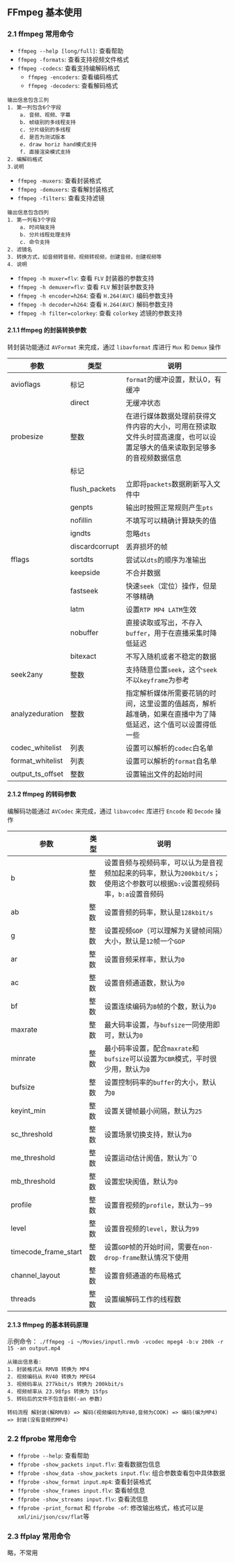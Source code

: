 ## FFmpeg 基本使用

### 2.1 ffmpeg 常用命令
* `ffmpeg --help [long/full]`: 查看帮助
* `ffmpeg -formats`: 查看支持视频文件格式
* `ffmpeg -codecs`: 查看支持编解码格式
    * `ffmpeg -encoders`: 查看编码格式
    * `ffmpeg -decoders`: 查看解码格式
```
输出信息包含三列
1. 第一列包含6个字段
    a. 音频、视频、字幕
    b. 帧级别的多线程支持
    c. 分片级别的多线程
    d. 是否为测试版本
    e. draw horiz hand模式支持
    f. 直接渲染模式支持
2. 编解码格式
3.说明
```
* `ffmpeg -muxers`: 查看封装格式
* `ffmpeg -demuxers`: 查看解封装格式
* `ffmpeg -filters`: 查看支持滤镜
```
输出信息包含四列
1. 第一列有3个字段
    a. 时间轴支持
    b. 分片线程处理支持
    c. 命令支持
2. 滤镜名
3. 转换方式，如音频转音频，视频转视频，创建音频，创建视频等
4. 说明
```
* `ffmpeg -h muxer=flv`: 查看 `FLV` 封装器的参数支持
* `ffmpeg -h demuxer=flv`: 查看 `FLV` 解封装参数支持
* `ffmpeg -h encoder=h264`: 查看 `H.264(AVC)` 编码参数支持
* `ffmpeg -h decoder=h264`: 查看 `H.264(AVC)` 解码参数支持
* `ffmpeg -h filter=colorkey`: 查看 `colorkey` 滤镜的参数支持

#### 2.1.1 ffmpeg 的封装转换参数

转封装功能通过 `AVFormat` 来完成，通过 `libavformat` 库进行 `Mux` 和 `Demux` 操作

|参数|类型|说明|
|---|---|---|
|avioflags|标记|`format`的缓冲设置，默认0，有缓冲|视频id|
||direct|无缓冲状态|
|probesize|整数|在进行媒体数据处理前获得文件内容的大小，可用在预读取文件头时提高速度，也可以设置足够大的值来读取到足够多的音视频数据信息|
||标记||
||flush_packets|立即将`packets`数据刷新写入文件中|
||genpts|输出时按照正常规则产生`pts`|
||nofillin|不填写可以精确计算缺失的值|
||igndts| 忽略`dts`|
||discardcorrupt|丢弃损坏的帧|
|fflags|sortdts|尝试以`dts`的顺序为准输出|
||keepside|不合并数据|
||fastseek|快速`seek`（定位）操作，但是不够精确|
||latm|设置`RTP MP4 LATM`生效|
||nobuffer|直接读取或写出，不存入`buffer`，用于在直播采集时降低延迟|
||bitexact|不写入随机或者不稳定的数据|
|seek2any|整数|支持随意位置`seek`，这个`seek`不以`keyframe`为参考|
|analyzeduration|整数|指定解析媒体所需要花销的时间，这里设置的值越高，解析越准确，如果在直播中为了降低延迟，这个值可以设置得低一些|
|codec_whitelist|列表|设置可以解析的`codec`白名单|
|format_whitelist|列表|设置可以解析的`format`自名单|
|output_ts_offset|整数|设置输出文件的起始时间|

#### 2.1.2 ffmpeg 的转码参数

编解码功能通过 `AVCodec` 来完成，通过 `libavcodec` 库进行 `Encode` 和 `Decode` 操作

|参数|类型|说明|
|---|---|---|
|b|整数|设置音频与视频码率，可以认为是音视频加起来的码率，默认为`200kbit/s`；使用这个参数可以根据`b:v`设置视频码率，`b:a`设置音频码|
|ab|整数|设置音频的码率，默认是`128kbit/s`|
|g|整数|设置视频`GOP`（可以理解为关键帧间隔）大小，默认是`12`帧一个`GOP`|
|ar|整数|设置音频采样率，默认为`0`|
|ac|整数|设置音频通道数，默认为`0`|
|bf|整数|设置连续编码为`B`帧的个数，默认为`0`|
|maxrate|整数|最大码率设置，与`bufsize`一同使用即可，默认为`0`|
|minrate|整数|最小码率设置，配合`maxrate`和`bufsize`可以设置为`CBR`模式，平时很少用，默认为`0`|
|bufsize|整数|设置控制码率的`buffer`的大小，默认为`0`|
|keyint_min|整数|设置关键帧最小间隔，默认为`25`|
|sc_threshold|整数|设置场景切换支持，默认为`0`|
|me_threshold|整数|设置运动估计阂值，默认为``0|
|mb_threshold|整数|设置宏块阂值，默认为`0`|
|profile|整数|设置音视频的`profile`，默认为`－99`|
|level|整数|设置音视频的`level`，默认为`99`|
|timecode_frame_start|整数|设置`GOP`帧的开始时间，需要在`non-drop-frame`默认情况下使用|
|channel_layout|整数|设置音频通道的布局格式|
|threads|整数|设置编解码工作的线程数|

#### 2.1.3 ffmpeg 的基本转码原理
示例命令： `./ffmpeg -i ~/Movies/inputl.rmvb -vcodec mpeg4 -b:v 200k -r 15 -an output.mp4`
```
从输出信息看:
1. 封装格式从 RMVB 转换为 MP4
2. 视频编码从 RV40 转换为 MPEG4
3. 视频码率从 277kbit/s 转换为 200kbit/s
4. 视频帧率从 23.98fps 转换为 15fps
5. 转码后的文件不包含音频(-an 参数)

转码流程 解封装(解RMVB) => 解码(视频编码为RV40,音频为COOK) => 编码(编为MP4) => 封装(没有音频的MP4)
```

### 2.2 ffprobe 常用命令

* `ffprobe --help`: 查看帮助
* `ffprobe -show_packets input.flv`: 查看数据包信息
* `ffprobe -show_data -show_packets input.flv`: 组合参数查看包中具体数据
* `ffprobe -show_format input.mp4`: 查看封装格式
* `ffprobe -show_frames input.flv`: 查看帧信息
* `ffprobe -show_streams input.flv`: 查看流信息
* `ffprobe -print_format` 和 `ffprobe -of`: 修改输出格式，格式可以是`xml/ini/json/csv/flat`等

### 2.3 ffplay 常用命令

略，不常用